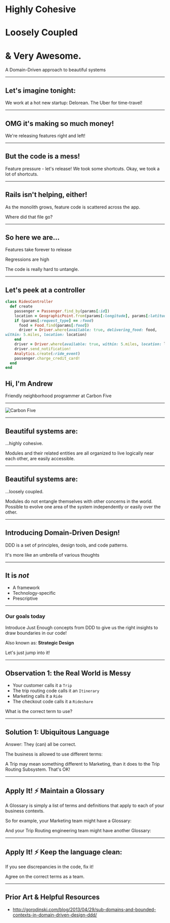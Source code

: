 # Highly Cohesive
# Loosely Coupled
# & Very Awesome.

A Domain-Driven approach to beautiful systems

---

## Let's imagine tonight:

We work at a hot new startup: Delorean. The Uber for time-travel!

---

## OMG it's making so much money!

We're releasing features right and left!

---

## But the code is a mess!

Feature pressure - let's release!
We took some shortcuts. Okay, we took a lot of shortcuts.

---

## Rails isn't helping, either!

As the monolith grows, feature code is scattered across the app.

Where did that file go?

---

## So here we are...

Features take forever to release

Regressions are high

The code is really hard to untangle.

---

## Let's peek at a controller

```ruby
class RidesController
  def create
    passenger = Passenger.find_by(params[:id])
    location = GeographicPoint.from(params[:longitude], params[:latitude])
    if (params[:request_type] == :food)
      food = Food.find(params[:food])
      driver = Driver.where(available: true, delivering_food: food,
within: 5.miles, location: location)
    end
    driver = Driver.where(available: true, within: 5.miles, location: location)
    driver.send_notification!
    Analytics.create(:ride_event)
    passenger.charge_credit_card!
  end
end
```

## Hi, I'm Andrew

Friendly neighborhood programmer at Carbon Five

---

![Carbon Five](http://www.carbonfive.com/images/c5-logo-vertical.png)

---

## Beautiful systems are:

...highly cohesive.

Modules and their related entities are all organized to live logically
near each other, are easily accessible.

---


## Beautiful systems are:

...loosely coupled.

Modules do not entangle themselves with other concerns in the world.
Possible to evolve one area of the system independently or easily over
the other.

---

## Introducing Domain-Driven Design!

DDD is a set of principles, design tools, and code patterns.

It's more like an umbrella of various thoughts

---

## It is *not*

- A framework
- Technology-specific
- Prescriptive

---

### Our goals today

Introduce Just Enough concepts from DDD to give us the right insights to draw boundaries in our code!

Also known as: __Strategic Design__

Let's just jump into it!

---

## Observation 1: the Real World is Messy

* Your customer calls it a `Trip`
* The trip routing code calls it an `Itinerary`
* Marketing calls it a `Ride`
* The checkout code calls it a `Rideshare`

What is the correct term to use?

---

## Solution 1: Ubiquitous Language

Answer: They (can) all be correct.

The business is allowed to use different terms:

A Trip may mean something different to Marketing, than it does to the
Trip Routing Subsystem. That's OK!

---

## Apply It! ⚡️ Maintain a Glossary

A Glossary is simply a list of terms and definitions that apply to each
of your business contexts.

So for example, your Marketing team might have a Glossary:

And your Trip Routing engineering team might have another Glossary:

---

## Apply It! ⚡️ Keep the language clean:

If you see discrepancies in the code, fix it!

Agree on the correct terms as a team.

---

## Prior Art & Helpful Resources

* http://gorodinski.com/blog/2013/04/29/sub-domains-and-bounded-contexts-in-domain-driven-design-ddd/
